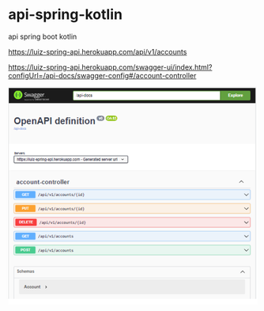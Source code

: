 # api-spring-kotlin
api spring boot kotlin

https://luiz-spring-api.herokuapp.com/api/v1/accounts

https://luiz-spring-api.herokuapp.com/swagger-ui/index.html?configUrl=/api-docs/swagger-config#/account-controller

![](./swagger.png)

